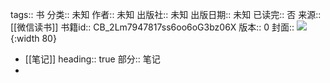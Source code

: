 tags:: 书
分类:: 未知
作者:: 未知
出版社:: 未知
出版日期:: 未知
已读完:: 否
来源:: [[微信读书]]
书籍id:: CB_2Lm7947817ss6oo6oG3bz06X
版本:: 0
封面:: ![](https://res.weread.qq.com/wrepub/CB_GLQ61Q5zoAFG6iQ6gvCQJELN_parsecover){:width 80}

- [[笔记]]
  heading:: true
  部分:: 笔记
-